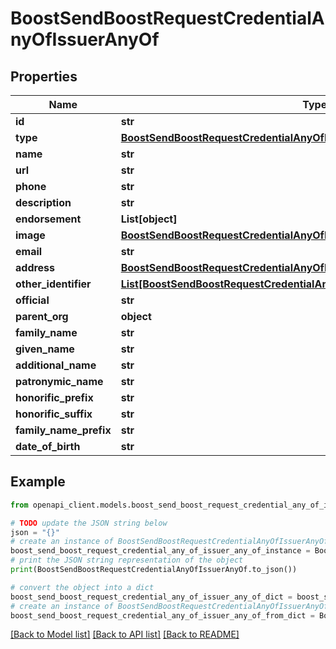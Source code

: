 # BoostSendBoostRequestCredentialAnyOfIssuerAnyOf


## Properties

Name | Type | Description | Notes
------------ | ------------- | ------------- | -------------
**id** | **str** |  | [optional] 
**type** | [**BoostSendBoostRequestCredentialAnyOfIssuerAnyOfType**](BoostSendBoostRequestCredentialAnyOfIssuerAnyOfType.md) |  | [optional] 
**name** | **str** |  | [optional] 
**url** | **str** |  | [optional] 
**phone** | **str** |  | [optional] 
**description** | **str** |  | [optional] 
**endorsement** | **List[object]** |  | [optional] 
**image** | [**BoostSendBoostRequestCredentialAnyOfIssuerAnyOfImage**](BoostSendBoostRequestCredentialAnyOfIssuerAnyOfImage.md) |  | [optional] 
**email** | **str** |  | [optional] 
**address** | [**BoostSendBoostRequestCredentialAnyOfIssuerAnyOfAddress**](BoostSendBoostRequestCredentialAnyOfIssuerAnyOfAddress.md) |  | [optional] 
**other_identifier** | [**List[BoostSendBoostRequestCredentialAnyOfIssuerAnyOfOtherIdentifierInner]**](BoostSendBoostRequestCredentialAnyOfIssuerAnyOfOtherIdentifierInner.md) |  | [optional] 
**official** | **str** |  | [optional] 
**parent_org** | **object** |  | [optional] 
**family_name** | **str** |  | [optional] 
**given_name** | **str** |  | [optional] 
**additional_name** | **str** |  | [optional] 
**patronymic_name** | **str** |  | [optional] 
**honorific_prefix** | **str** |  | [optional] 
**honorific_suffix** | **str** |  | [optional] 
**family_name_prefix** | **str** |  | [optional] 
**date_of_birth** | **str** |  | [optional] 

## Example

```python
from openapi_client.models.boost_send_boost_request_credential_any_of_issuer_any_of import BoostSendBoostRequestCredentialAnyOfIssuerAnyOf

# TODO update the JSON string below
json = "{}"
# create an instance of BoostSendBoostRequestCredentialAnyOfIssuerAnyOf from a JSON string
boost_send_boost_request_credential_any_of_issuer_any_of_instance = BoostSendBoostRequestCredentialAnyOfIssuerAnyOf.from_json(json)
# print the JSON string representation of the object
print(BoostSendBoostRequestCredentialAnyOfIssuerAnyOf.to_json())

# convert the object into a dict
boost_send_boost_request_credential_any_of_issuer_any_of_dict = boost_send_boost_request_credential_any_of_issuer_any_of_instance.to_dict()
# create an instance of BoostSendBoostRequestCredentialAnyOfIssuerAnyOf from a dict
boost_send_boost_request_credential_any_of_issuer_any_of_from_dict = BoostSendBoostRequestCredentialAnyOfIssuerAnyOf.from_dict(boost_send_boost_request_credential_any_of_issuer_any_of_dict)
```
[[Back to Model list]](../README.md#documentation-for-models) [[Back to API list]](../README.md#documentation-for-api-endpoints) [[Back to README]](../README.md)


